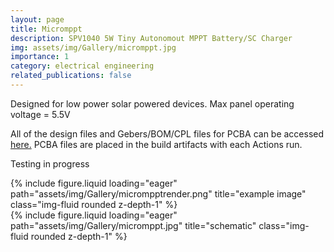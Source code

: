 ```yaml
---
layout: page
title: Micromppt
description: SPV1040 5W Tiny Autonomout MPPT Battery/SC Charger
img: assets/img/Gallery/micromppt.jpg
importance: 1
category: electrical engineering
related_publications: false
---
```

Designed for low power solar powered devices. Max panel operating voltage = 5.5V

All of the design files and Gebers/BOM/CPL files for PCBA can be accessed <a href="https://github.com/eigenlucy/micromppt">here.</a> PCBA files are placed in the build artifacts with each Actions run.

Testing in progress

<div class="row">
    <div class="col-sm mt-2 mt-md-0">
        {% include figure.liquid loading="eager" path="assets/img/Gallery/micrompptrender.png" title="example image" class="img-fluid rounded z-depth-1" %}
    </div>
    <div class="col-sm mt-2 mt-md-0">
        {% include figure.liquid loading="eager" path="assets/img/Gallery/micromppt.jpg" title="schematic" class="img-fluid rounded z-depth-1" %}
    </div>
</div>

